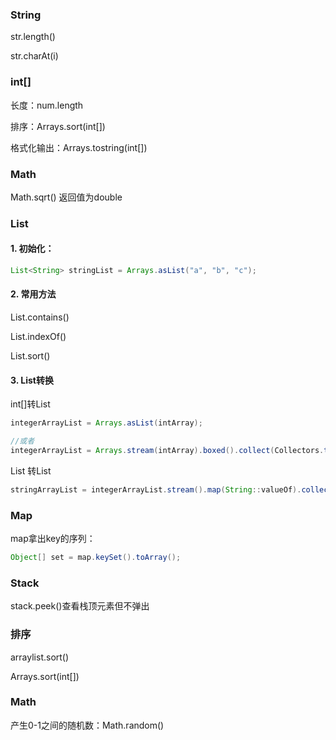 ### String

str.length()

str.charAt(i)



### int[]

长度：num.length

排序：Arrays.sort(int[])

格式化输出：Arrays.tostring(int[])



### Math

Math.sqrt() 返回值为double



### List

#### 1. 初始化：

```java
List<String> stringList = Arrays.asList("a", "b", "c");
```



#### 2. 常用方法

List.contains()

List.indexOf()

List.sort()



#### 3. List转换

int[]转List<Integer>

```java
integerArrayList = Arrays.asList(intArray);

//或者
integerArrayList = Arrays.stream(intArray).boxed().collect(Collectors.toList());
```



List<Integer> 转List<String>

```java
stringArrayList = integerArrayList.stream().map(String::valueOf).collect(Collectors.toList());
```



### Map

map拿出key的序列：

```java
Object[] set = map.keySet().toArray();
```



### Stack

stack.peek()查看栈顶元素但不弹出



### 排序

arraylist.sort()

Arrays.sort(int[])



### Math

产生0-1之间的随机数：Math.random()
